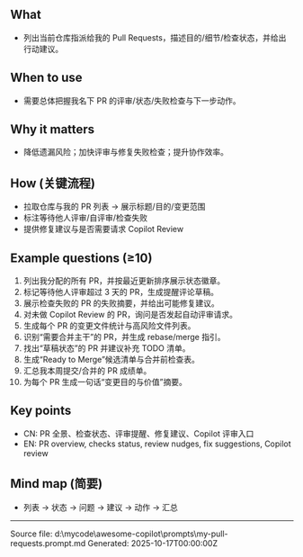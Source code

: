 ## What
- 列出当前仓库指派给我的 Pull Requests，描述目的/细节/检查状态，并给出行动建议。

## When to use
- 需要总体把握我名下 PR 的评审/状态/失败检查与下一步动作。

## Why it matters
- 降低遗漏风险；加快评审与修复失败检查；提升协作效率。

## How (关键流程)
- 拉取仓库与我的 PR 列表 → 展示标题/目的/变更范围
- 标注等待他人评审/自评审/检查失败
- 提供修复建议与是否需要请求 Copilot Review

## Example questions (≥10)
1. 列出我分配的所有 PR，并按最近更新排序展示状态徽章。
2. 标记等待他人评审超过 3 天的 PR，生成提醒评论草稿。
3. 展示检查失败的 PR 的失败摘要，并给出可能修复建议。
4. 对未做 Copilot Review 的 PR，询问是否发起自动评审请求。
5. 生成每个 PR 的变更文件统计与高风险文件列表。
6. 识别“需要合并主干”的 PR，并生成 rebase/merge 指引。
7. 找出“草稿状态”的 PR 并建议补充 TODO 清单。
8. 生成“Ready to Merge”候选清单与合并前检查表。
9. 汇总我本周提交/合并的 PR 成绩单。
10. 为每个 PR 生成一句话“变更目的与价值”摘要。

## Key points
- CN: PR 全景、检查状态、评审提醒、修复建议、Copilot 评审入口
- EN: PR overview, checks status, review nudges, fix suggestions, Copilot review

## Mind map (简要)
- 列表 → 状态 → 问题 → 建议 → 动作 → 汇总

---
Source file: d:\mycode\awesome-copilot\prompts\my-pull-requests.prompt.md
Generated: 2025-10-17T00:00:00Z
